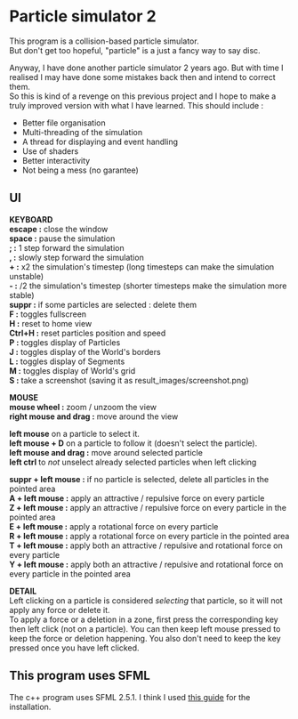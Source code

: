# Particle simulator 2

This program is a collision-based particle simulator.  
But don't get too hopeful, "particle" is a just a fancy way to say disc.

Anyway, I have done another particle simulator 2 years ago.
But with time I realised I may have done some mistakes back then and intend to correct them.  
So this is kind of a revenge on this previous project and I hope to make a truly improved version with what I have learned. This should include :
- Better file organisation
- Multi-threading of the simulation
- A thread for displaying and event handling
- Use of shaders
- Better interactivity  
- Not being a mess (no garantee)

## UI
**KEYBOARD**  
**escape :** close the window  
**space :** pause the simulation  
**; :** 1 step forward the simulation  
**, :** slowly step forward the simulation  
**+ :** x2 the simulation's timestep (long timesteps can make the simulation unstable)  
**- :** /2 the simulation's timestep (shorter timesteps make the simulation more stable)  
**suppr :** if some particles are selected : delete them  
**F :** toggles fullscreen  
**H :** reset to home view  
**Ctrl+H :** reset particles position and speed  
**P :** toggles display of Particles  
**J :** toggles display of the World's borders  
**L :** toggles display of Segments  
**M :** toggles display of World's grid  
**S :** take a screenshot (saving it as result_images/screenshot.png)  

**MOUSE**  
**mouse wheel :** zoom / unzoom the view  
**right mouse and drag :** move around the view  

**left mouse** on a particle to select it.  
**left mouse + D** on a particle to follow it (doesn't select the particle).  
**left mouse and drag :** move around selected particle  
**left ctrl** to _not_ unselect already selected particles when left clicking

**suppr + left mouse :** if no particle is selected, delete all particles in the pointed area  
**A + left mouse :** apply an attractive / repulsive force on every particle   
**Z + left mouse :** apply an attractive / repulsive force on every particle in the pointed area  
**E + left mouse :** apply a rotational force on every particle   
**R + left mouse :** apply a rotational force on every particle in the pointed area  
**T + left mouse :** apply both an attractive / repulsive and rotational force on every particle   
**Y + left mouse :** apply both an attractive / repulsive and rotational force on every particle in the pointed area  

**DETAIL**  
Left clicking on a particle is considered _selecting_ that particle, so it will not apply any force or delete it.  
To apply a force or a deletion in a zone, first press the corresponding key then left click (not on a particle). You can then keep left mouse pressed to keep the force or deletion happening. You also don't need to keep the key pressed once you have left clicked.


## This program uses SFML

The c++ program uses SFML 2.5.1. I think I used [this guide](https://www.sfml-dev.org/tutorials/2.6/start-linux.php) for the installation.
